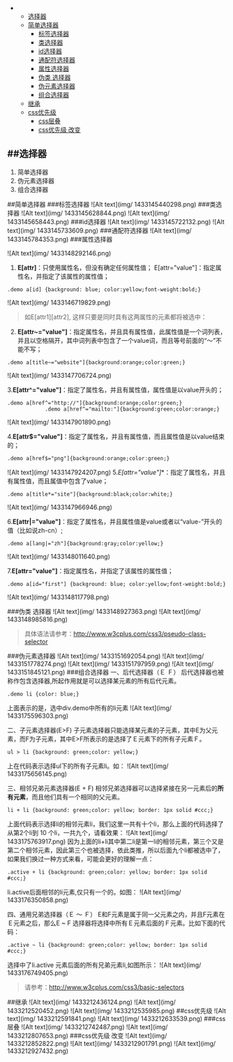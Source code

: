 <ul>
<li><ul>
<li><a href="#选择器">选择器</a></li>
<li><a href="#简单选择器">简单选择器</a><ul>
<li><a href="#标签选择器">标签选择器</a></li>
<li><a href="#类选择器">类选择器</a></li>
<li><a href="#id选择器">id选择器</a></li>
<li><a href="#通配符选择器">通配符选择器</a></li>
<li><a href="#属性选择器">属性选择器</a></li>
<li><a href="#伪类-选择器">伪类 选择器</a></li>
<li><a href="#伪元素选择器">伪元素选择器</a></li>
<li><a href="#组合选择器">组合选择器</a></li>
</ul>
</li>
<li><a href="#继承">继承</a></li>
<li><a href="#css优先级">css优先级</a><ul>
<li><a href="#css层叠">css层叠</a></li>
<li><a href="#css优先级-改变">css优先级 改变</a></li>
</ul>
</li>
</ul>
</li>
</ul>

##选择器
----------

1. 简单选择器 
2. 伪元素选择器
3. 组合选择器

##简单选择器
###标签选择器
![Alt text](img/
1433145440298.png)
###类选择器
![Alt text](img/
1433145628844.png)
![Alt text](img/
1433145658443.png)
###id选择器
![Alt text](img/
1433145722132.png)
![Alt text](img/
1433145733609.png)
###通配符选择器
![Alt text](img/
1433145784353.png)
###属性选择器

![Alt text](img/
1433148292146.png)

1. **E[attr]**：只使用属性名，但没有确定任何属性值；
 E[attr="value"]：指定属性名，并指定了该属性的属性值；
 ```
 .demo a[id] {background: blue; color:yellow;font-weight:bold;}
 ```
 ![Alt text](img/
1433146719829.png)
 >如E[attr1][attr2], 这样只要是同时具有这两属性的元素都将被选中：

2. **E[attr~="value"]**：指定属性名，并且具有属性值，此属性值是一个词列表，并且以空格隔开，其中词列表中包含了一个value词，而且等号前面的“〜”不能不写；
```
.demo a[title~="website"]{background:orange;color:green;}
```
![Alt text](img/
1433147706724.png)

 3.**E[attr^="value"]**：指定了属性名，并且有属性值，属性值是以value开头的；
```
.demo a[href^="http://"]{background:orange;color:green;}
			.demo a[href^="mailto:"]{background:green;color:orange;}
```
![Alt text](img/
1433147901890.png)

4.**E[attr$="value"]**：指定了属性名，并且有属性值，而且属性值是以value结束的；

```
.demo a[href$="png"]{background:orange;color:green;}
```
![Alt text](img/
1433147924207.png)
5.**E[attr*="value"]**：指定了属性名，并且有属性值，而且属值中包含了value；
```
.demo a[title*="site"]{background:black;color:white;}
```
![Alt text](img/
1433147966946.png)

6.**E[attr|="value"]**：指定了属性名，并且属性值是value或者以“value-”开头的值（比如说zh-cn）;
```
.demo a[lang|="zh"]{background:gray;color:yellow;}
```
![Alt text](img/
1433148011640.png)

7.**E[attr="value"]**：指定属性名，并指定了该属性的属性值；
```
.demo a[id="first"] {background: blue; color:yellow;font-weight:bold;}
```

![Alt text](img/
1433148117798.png)


###伪类 选择器
![Alt text](img/
1433148927363.png)
![Alt text](img/
1433148985816.png)
>具体语法请参考：http://www.w3cplus.com/css3/pseudo-class-selector

###伪元素选择器
![Alt text](img/
1433151692054.png)
![Alt text](img/
1433151778274.png)
![Alt text](img/
1433151797959.png)
![Alt text](img/
1433151845121.png)
###组合选择器
一、后代选择器（Ｅ Ｆ）
后代选择器也被称作包含选择器,所起作用就是可以选择某元素的所有后代元素。
```
.demo li {color: blue;}
```
上面表示的是，选中div.demo中所有的li元素
![Alt text](img/
1433175596303.png)

二、子元素选择器(E>F)
子元素选择器只能选择某元素的子元素，其中E为父元素，而F为子元素，其中E>F所表示的是选择了Ｅ元素下的所有子元素Ｆ。
```
ul > li {background: green;color: yellow;}
```
上在代码表示选择ul下的所有子元素li。如：
![Alt text](img/
1433175656145.png)

三、相邻兄弟元素选择器(E + F)
相邻兄弟选择器可以选择紧接在另一元素后的**所有元素**，而且他们具有一个相同的父元素。
```
li + li {background: green;color: yellow; border: 1px solid #ccc;}
```
上面代码表示选择li的相邻元素li，我们这里一共有十个li，那么上面的代码选择了从第2个li到 10 个li，一共九个，请看效果：
![Alt text](img/
1433175763917.png)
因为上面的li+li其中第二li是第一li的相邻元素，第三个又是第二个相邻元素，因此第三个也被选择，依此类推，所以后面九个li都被选中了，如果我们换过一种方式来看，可能会更好的理解一点：
```
.active + li {background: green;color: yellow; border: 1px solid #ccc;}
```
li.active后面相邻的li元素,仅只有一个的。如图：
![Alt text](img/
1433176350858.png)

四、通用兄弟选择器（Ｅ 〜 Ｆ）
E和F元素是属于同一父元素之内，并且F元素在Ｅ元素之后，那么E ~ F 选择器将选择中所有Ｅ元素后面的Ｆ元素。比如下面的代码：
```
.active ~ li {background: green;color: yellow; border: 1px solid #ccc;}
```
选择中了li.active 元素后面的所有兄弟元素li,如图所示：
![Alt text](img/
1433176749405.png)


>请参考：http://www.w3cplus.com/css3/basic-selectors

##继承
![Alt text](img/
1433212436124.png)
![Alt text](img/
1433212520452.png)
![Alt text](img/
1433212535985.png)
##css优先级
![Alt text](img/
1433212591841.png)
![Alt text](img/
1433212633539.png)
###css层叠
![Alt text](img/
1433212742487.png)
![Alt text](img/
1433212807653.png)
###css优先级 改变
![Alt text](img/
1433212852822.png)
![Alt text](img/
1433212901791.png)
![Alt text](img/
1433212927432.png)







